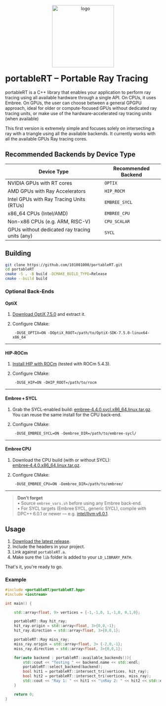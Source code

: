 <p align="center">
  <img
    src="https://github.com/user-attachments/assets/22e38b6f-602a-4f84-b981-f3a243f09457" width="200"style="display:block;margin:-20px auto;" alt="logo"/>
</p>




# portableRT – Portable Ray Tracing 

portableRT is a C++ library that enables your application to perform ray tracing using all available hardware through a single API. On CPUs, it uses Embree. On GPUs, the user can choose between a general GPGPU approach, ideal for older or compute-focused GPUs without dedicated ray tracing units, or make use of the hardware-accelerated ray tracing units (when available)

This first version is extremely simple and focuses solely on intersecting a ray with a triangle using all the available backends. It currently works with all the available GPUs Ray tracing cores.


## Recommended Backends by Device Type

| Device Type                                      | Recommended Backend      |
|--------------------------------------------------|--------------------------|
| NVIDIA GPUs with RT cores                        | `OPTIX`                  |
| AMD GPUs with Ray Accelerators                   | `HIP_ROCM`               |
| Intel GPUs with Ray Tracing Units (RTUs)         | `EMBREE_SYCL`            |
| x86_64 CPUs (Intel/AMD)                          | `EMBREE_CPU`             |
| Non-x86 CPUs (e.g. ARM, RISC-V)                  | `CPU_SCALAR`             |
| GPUs without dedicated ray tracing units (any)   | `SYCL`                   |


## Building

```bash
git clone https://github.com/101001000/portableRT.git
cd portableRT
cmake -S . -B build -DCMAKE_BUILD_TYPE=Release
cmake --build build
```

### Optional Back‑Ends

#### **OptiX**

1. [Download OptiX 7.5.0](https://developer.nvidia.com/designworks/optix/downloads/legacy) and extract it.  
2. Configure CMake:

        -DUSE_OPTIX=ON -DOptiX_ROOT=/path/to/OptiX-SDK-7.5.0-linux64-x86_64

---

#### **HIP‑ROCm**

1. [Install HIP with ROCm](https://rocm.docs.amd.com/projects/HIP/en/latest/install/install.html) (tested with ROCm 5.4.3).  
2. Configure CMake:

        -DUSE_HIP=ON -DHIP_ROOT=/path/to/rocm

---

#### **Embree + SYCL**

1. Grab the SYCL‑enabled build: [embree‑4.4.0.sycl.x86_64.linux.tar.gz](https://github.com/RenderKit/embree/releases/tag/v4.4.0).  
   You can reuse the same install for the CPU back‑end.  
2. Configure CMake:

        -DUSE_EMBREE_SYCL=ON -Dembree_DIR=/path/to/embree-sycl/

---

#### **Embree CPU**

1. Download the CPU build (with or without SYCL): [embree‑4.4.0.x86_64.linux.tar.gz](https://github.com/RenderKit/embree/releases/tag/v4.4.0).  
2. Configure CMake:

        -DUSE_EMBREE_CPU=ON -Dembree_DIR=/path/to/embree/

---

> **Don’t forget**  
> • Source `embree_vars.sh` before using any Embree back‑end.  
> • For SYCL targets (Embree SYCL, generic SYCL), compile with DPC++ 6.0.1 or newer — e.g. [intel/llvm v6.0.1](https://github.com/intel/llvm/tree/v6.0.1).


## Usage


1. [Download the latest release]([https://github.com/101001000/portableRT/releases](https://github.com/101001000/portableRT/releases/tag/v0.1.0)).  
2. Include the headers in your project.  
3. Link against `portableRT.a`.  
4. Make sure the `lib` folder is added to your `LD_LIBRARY_PATH`.

That's it, you're ready to go.

### Example

```cpp
#include <portableRT/portableRT.hpp>
#include <iostream>

int main() {

    std::array<float, 9> vertices = {-1,-1,0, 1,-1,0, 0,1,0};

    portableRT::Ray hit_ray;
    hit_ray.origin = std::array<float, 3>{0,0,-1};
    hit_ray.direction = std::array<float, 3>{0,0,1};

    portableRT::Ray miss_ray;
    miss_ray.origin = std::array<float, 3> {-2,0,-1};
    miss_ray.direction = std::array<float, 3>{0,0,1};

    for(auto backend : portableRT::available_backends()){
        std::cout << "Testing " << backend.name << std::endl;
        portableRT::select_backend(backend);
        bool hit1 = portableRT::intersect_tri(vertices, hit_ray);
        bool hit2 = portableRT::intersect_tri(vertices, miss_ray);
        std::cout << "Ray 1: " << hit1 << "\nRay 2: " << hit2 << std::endl;
    }

    return 0;
}
```
